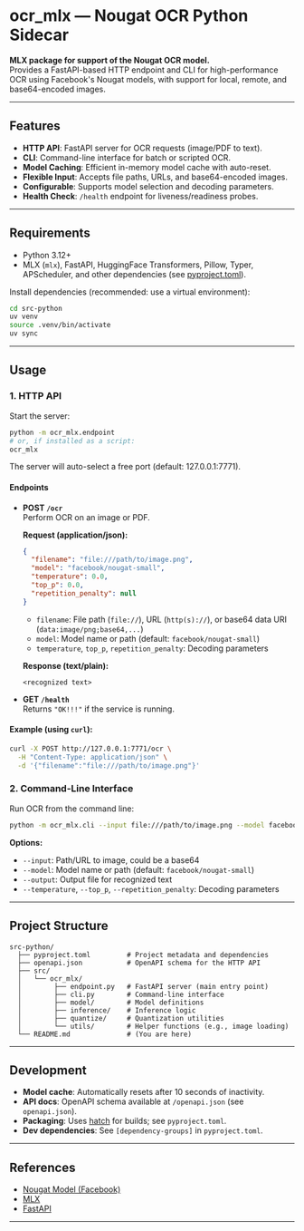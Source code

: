 # ocr_mlx — Nougat OCR Python Sidecar

**MLX package for support of the Nougat OCR model.**  
Provides a FastAPI-based HTTP endpoint and CLI for high-performance OCR using Facebook's Nougat models, with support for local, remote, and base64-encoded images.

---

## Features

- **HTTP API**: FastAPI server for OCR requests (image/PDF to text).
- **CLI**: Command-line interface for batch or scripted OCR.
- **Model Caching**: Efficient in-memory model cache with auto-reset.
- **Flexible Input**: Accepts file paths, URLs, and base64-encoded images.
- **Configurable**: Supports model selection and decoding parameters.
- **Health Check**: `/health` endpoint for liveness/readiness probes.

---

## Requirements

- Python 3.12+
- MLX (`mlx`), FastAPI, HuggingFace Transformers, Pillow, Typer, APScheduler, and other dependencies (see [pyproject.toml](./pyproject.toml)).

Install dependencies (recommended: use a virtual environment):

```bash
cd src-python
uv venv
source .venv/bin/activate
uv sync
```

---

## Usage

### 1. HTTP API

Start the server:

```bash
python -m ocr_mlx.endpoint
# or, if installed as a script:
ocr_mlx
```

The server will auto-select a free port (default: 127.0.0.1:7771).

#### Endpoints

- **POST `/ocr`**  
  Perform OCR on an image or PDF.

  **Request (application/json):**
  ```json
  {
    "filename": "file:///path/to/image.png",
    "model": "facebook/nougat-small",
    "temperature": 0.0,
    "top_p": 0.0,
    "repetition_penalty": null
  }
  ```
  - `filename`: File path (`file://`), URL (`http(s)://`), or base64 data URI (`data:image/png;base64,...`)
  - `model`: Model name or path (default: `facebook/nougat-small`)
  - `temperature`, `top_p`, `repetition_penalty`: Decoding parameters

  **Response (text/plain):**
  ```
  <recognized text>
  ```

- **GET `/health`**  
  Returns `"OK!!!"` if the service is running.

#### Example (using `curl`):

```bash
curl -X POST http://127.0.0.1:7771/ocr \
  -H "Content-Type: application/json" \
  -d '{"filename":"file:///path/to/image.png"}'
```

### 2. Command-Line Interface

Run OCR from the command line:

```bash
python -m ocr_mlx.cli --input file:///path/to/image.png --model facebook/nougat-small
```

**Options:**
- `--input`: Path/URL to image, could be a base64
- `--model`: Model name or path (default: `facebook/nougat-small`)
- `--output`: Output file for recognized text
- `--temperature`, `--top_p`, `--repetition_penalty`: Decoding parameters

---

## Project Structure

```
src-python/
  ├── pyproject.toml         # Project metadata and dependencies
  ├── openapi.json           # OpenAPI schema for the HTTP API
  ├── src/
  │   └── ocr_mlx/
  │        ├── endpoint.py   # FastAPI server (main entry point)
  │        ├── cli.py        # Command-line interface
  │        ├── model/        # Model definitions
  │        ├── inference/    # Inference logic
  │        ├── quantize/     # Quantization utilities
  │        └── utils/        # Helper functions (e.g., image loading)
  └── README.md              # (You are here)
```

---

## Development

- **Model cache**: Automatically resets after 10 seconds of inactivity.
- **API docs**: OpenAPI schema available at `/openapi.json` (see `openapi.json`).
- **Packaging**: Uses [hatch](https://hatch.pypa.io/) for builds; see `pyproject.toml`.
- **Dev dependencies**: See `[dependency-groups]` in `pyproject.toml`.

---

## References

- [Nougat Model (Facebook)](https://huggingface.co/facebook/nougat-small)
- [MLX](https://github.com/ml-explore/mlx)
- [FastAPI](https://fastapi.tiangolo.com/)

---
